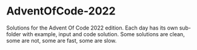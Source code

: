 # AdventOfCode-2022

Solutions for the Advent Of Code 2022 edition. Each day has its own sub-folder with example, input and code solution.
Some solutions are clean, some are not, some are fast, some are slow.
